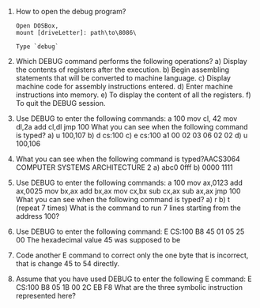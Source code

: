 1. How to open the debug program?

   ```assembly
   Open DOSBox,
   mount [driveLetter]: path\to\8086\
   
   Type `debug`
   ```

2. Which DEBUG command performs the following operations?
  a) Display the contents of registers after the execution.
  b) Begin assembling statements that will be converted to machine language.
  c) Display machine code for assembly instructions entered.
  d) Enter machine instructions into memory.
  e) To display the content of all the registers.
  f) To quit the DEBUG session.

3. Use DEBUG to enter the following commands:
  a 100
  mov cl, 42
  mov dl,2a
  add cl,dl
  jmp 100
  What you can see when the following command is typed?
  a) u 100,107
  b) d cs:100
  c) e cs:100 a1 00 02 03 06 02 02
  d) u 100,106

4. What you can see when the following command is typed?AACS3064 COMPUTER SYSTEMS ARCHITECTURE
  2
  a) abc0 0fff
  b) 0000 1111

5. Use DEBUG to enter the following commands:
  a 100
  mov ax,0123
  add ax,0025
  mov bx,ax
  add bx,ax
  mov cx,bx
  sub cx,ax
  sub ax,ax
  jmp 100
  What you can see when the following command is typed?
  a) r
  b) t (repeat 7 times)
  What is the command to run 7 lines starting from the address 100?

6. Use DEBUG to enter the following command:
  E CS:100 B8 45 01 05 25 00 The hexadecimal value 45 was supposed to be

7. Code another E command to correct only the one byte that is incorrect,
   that is change 45 to 54 directly.

8. Assume that you have used DEBUG to enter the following E command:
  E CS:100 B8 05 1B 00 2C EB F8
  What are the three symbolic instruction represented here?